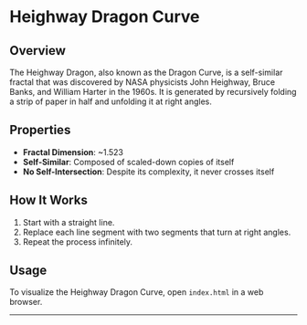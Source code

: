 # Heighway Dragon Curve

## Overview
The Heighway Dragon, also known as the Dragon Curve, is a self-similar fractal that was discovered by NASA physicists John Heighway, Bruce Banks, and William Harter in the 1960s. It is generated by recursively folding a strip of paper in half and unfolding it at right angles.

## Properties
- **Fractal Dimension**: ~1.523
- **Self-Similar**: Composed of scaled-down copies of itself
- **No Self-Intersection**: Despite its complexity, it never crosses itself

## How It Works
1. Start with a straight line.
2. Replace each line segment with two segments that turn at right angles.
3. Repeat the process infinitely.

## Usage
To visualize the Heighway Dragon Curve, open `index.html` in a web browser.

---
